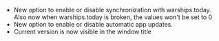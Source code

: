 ﻿* New option to enable or disable synchronization with warships.today. Also now when warships.today is broken, the values won't be set to 0
* New option to enable or disable automatic app updates.
* Current version is now visible in the window title